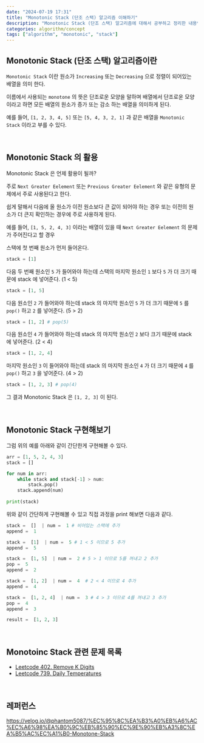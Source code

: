 ```yaml
---
date: "2024-07-19 17:31"
title: "Monotonic Stack (단조 스택) 알고리즘 이해하기"
description: "Monotonic Stack (단조 스택) 알고리즘에 대해서 공부하고 정리한 내용입니다."
categories: algorithm/concept
tags: ["algorithm", "monotonic", "stack"]
---
```


## Monotonic Stack (단조 스택) 알고리즘이란

`Monotonic Stack` 이란 원소가 `Increasing` 또는 `Decreasing` 으로 정렬이 되어있는 배열을 의미 한다.  

이름에서 사용되는 `monotone` 의 뜻은 단조로운 모양을 말하며 배열에서 단조로운 모양이라고 하면 모든 배열의 원소가 증가 또는 감소 하는 배열을 의미하게 된다.  

예를 들어, `[1, 2, 3, 4, 5]` 또는 `[5, 4, 3, 2, 1]` 과 같은 배열을 `Monotonic Stack` 이라고 부를 수 있다.  

<br>

## Monotonic Stack 의 활용

Monotonic Stack 은 언제 활용이 될까?  

주로 `Next Greater Eelement` 또는 `Previous Greater Eelement` 와 같은 유형의 문제에서 주로 사용된다고 한다.  

쉽게 말해서 다음에 올 원소가 이전 원소보다 큰 값이 되어야 하는 경우 또는 이전의 원소가 더 큰지 확인하는 경우에 주로 사용하게 된다.  


예를 들어, `[1, 5, 2, 4, 3]` 이라는 배열이 있을 때 `Next Greater Eelement` 의 문제가 주어진다고 할 경우  

스택에 첫 번째 원소가 먼저 들어온다. 

```python
stack = [1]
```

다음 두 번째 원소인 `5` 가 들어와야 하는데 스택의 마지막 원소인 `1` 보다 `5` 가 더 크기 때문에 stack 에 넣어준다. (1 < 5)  

```python
stack = [1, 5]
```

다음 원소인 `2` 가 들어와야 하는데 stack 의 마지막 원소인 `5` 가 더 크기 때문에 `5` 를 `pop()` 하고 `2` 를 넣어준다. (5 > 2)  

```python
stack = [1, 2] # pop(5)
```

다음 원소인 `4` 가 들어와야 하는데 stack 의 마지막 원소인 `2` 보다 크기 때문에 stack 에 넣어준다. (2 < 4)  

```python
stack = [1, 2, 4]
```

마지막 원소인 `3` 이 들어와야 하는데 stack 의 마지막 원소인 `4` 가 더 크기 때문에 `4` 를 `pop()` 하고 `3` 을 넣어준다. (4 > 2)  

```python
stack = [1, 2, 3] # pop(4)
```

그 결과 Monotonic Stack 은 `[1, 2, 3]` 이 된다.  

<br>

## Monotonic Stack 구현해보기

그럼 위의 예를 아래와 같이 간단한게 구현해볼 수 있다.  

```python
arr = [1, 5, 2, 4, 3]
stack = []

for num in arr:
    while stack and stack[-1] > num:
        stack.pop()
    stack.append(num)
    
print(stack)
```

위와 같이 간단하게 구현해볼 수 있고 직접 과정을 print 해보면 다음과 같다.  

```python
stack =  []  | num =  1 # 비어있는 스택에 추가
append =  1

stack =  [1]  | num =  5 # 1 < 5 이므로 5 추가
append =  5

stack =  [1, 5]  | num =  2 # 5 > 1 이므로 5를 꺼내고 2 추가
pop =  5
append =  2

stack =  [1, 2]  | num =  4  # 2 < 4 이므로 4 추가
append =  4

stack =  [1, 2, 4]  | num =  3 # 4 > 3 이므로 4를 꺼내고 3 추가
pop =  4
append =  3

result =  [1, 2, 3]
```

<br>

## Monotoinc Stack 관련 문제 목록

- [Leetcode 402. Remove K Digits](https://leetcode.com/problems/remove-k-digits/description/)  
- [Leetcode 739. Daily Temperatures](https://leetcode.com/problems/daily-temperatures/description/)  

<br>

## 레퍼런스 

https://velog.io/@phantom5087/%EC%95%8C%EA%B3%A0%EB%A6%AC%EC%A6%98%EA%B0%9C%EB%85%90%EC%9E%90%EB%A3%8C%EA%B5%AC%EC%A1%B0-Monotone-Stack  

